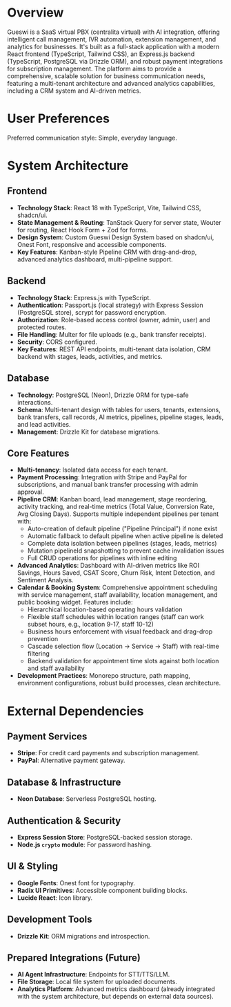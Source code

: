 # Overview

Gueswi is a SaaS virtual PBX (centralita virtual) with AI integration, offering intelligent call management, IVR automation, extension management, and analytics for businesses. It's built as a full-stack application with a modern React frontend (TypeScript, Tailwind CSS), an Express.js backend (TypeScript, PostgreSQL via Drizzle ORM), and robust payment integrations for subscription management. The platform aims to provide a comprehensive, scalable solution for business communication needs, featuring a multi-tenant architecture and advanced analytics capabilities, including a CRM system and AI-driven metrics.

# User Preferences

Preferred communication style: Simple, everyday language.

# System Architecture

## Frontend
-   **Technology Stack**: React 18 with TypeScript, Vite, Tailwind CSS, shadcn/ui.
-   **State Management & Routing**: TanStack Query for server state, Wouter for routing, React Hook Form + Zod for forms.
-   **Design System**: Custom Gueswi Design System based on shadcn/ui, Onest Font, responsive and accessible components.
-   **Key Features**: Kanban-style Pipeline CRM with drag-and-drop, advanced analytics dashboard, multi-pipeline support.

## Backend
-   **Technology Stack**: Express.js with TypeScript.
-   **Authentication**: Passport.js (local strategy) with Express Session (PostgreSQL store), scrypt for password encryption.
-   **Authorization**: Role-based access control (owner, admin, user) and protected routes.
-   **File Handling**: Multer for file uploads (e.g., bank transfer receipts).
-   **Security**: CORS configured.
-   **Key Features**: REST API endpoints, multi-tenant data isolation, CRM backend with stages, leads, activities, and metrics.

## Database
-   **Technology**: PostgreSQL (Neon), Drizzle ORM for type-safe interactions.
-   **Schema**: Multi-tenant design with tables for users, tenants, extensions, bank transfers, call records, AI metrics, pipelines, pipeline stages, leads, and lead activities.
-   **Management**: Drizzle Kit for database migrations.

## Core Features
-   **Multi-tenancy**: Isolated data access for each tenant.
-   **Payment Processing**: Integration with Stripe and PayPal for subscriptions, and manual bank transfer processing with admin approval.
-   **Pipeline CRM**: Kanban board, lead management, stage reordering, activity tracking, and real-time metrics (Total Value, Conversion Rate, Avg Closing Days). Supports multiple independent pipelines per tenant with:
    -   Auto-creation of default pipeline ("Pipeline Principal") if none exist
    -   Automatic fallback to default pipeline when active pipeline is deleted
    -   Complete data isolation between pipelines (stages, leads, metrics)
    -   Mutation pipelineId snapshotting to prevent cache invalidation issues
    -   Full CRUD operations for pipelines with inline editing
-   **Advanced Analytics**: Dashboard with AI-driven metrics like ROI Savings, Hours Saved, CSAT Score, Churn Risk, Intent Detection, and Sentiment Analysis.
-   **Calendar & Booking System**: Comprehensive appointment scheduling with service management, staff availability, location management, and public booking widget. Features include:
    -   Hierarchical location-based operating hours validation
    -   Flexible staff schedules within location ranges (staff can work subset hours, e.g., location 9-17, staff 10-12)
    -   Business hours enforcement with visual feedback and drag-drop prevention
    -   Cascade selection flow (Location → Service → Staff) with real-time filtering
    -   Backend validation for appointment time slots against both location and staff availability
-   **Development Practices**: Monorepo structure, path mapping, environment configurations, robust build processes, clean architecture.

# External Dependencies

## Payment Services
-   **Stripe**: For credit card payments and subscription management.
-   **PayPal**: Alternative payment gateway.

## Database & Infrastructure
-   **Neon Database**: Serverless PostgreSQL hosting.

## Authentication & Security
-   **Express Session Store**: PostgreSQL-backed session storage.
-   **Node.js `crypto` module**: For password hashing.

## UI & Styling
-   **Google Fonts**: Onest font for typography.
-   **Radix UI Primitives**: Accessible component building blocks.
-   **Lucide React**: Icon library.

## Development Tools
-   **Drizzle Kit**: ORM migrations and introspection.

## Prepared Integrations (Future)
-   **AI Agent Infrastructure**: Endpoints for STT/TTS/LLM.
-   **File Storage**: Local file system for uploaded documents.
-   **Analytics Platform**: Advanced metrics dashboard (already integrated with the system architecture, but depends on external data sources).